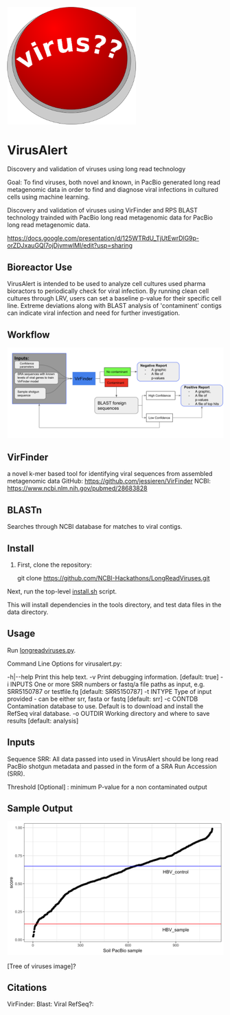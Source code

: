<img src="./images/virus-button.png" width="300">

# VirusAlert

Discovery and validation of viruses using long read technology

Goal: To find viruses, both novel and known, in PacBio generated long read metagenomic data in order to find and diagnose viral infections in cultured cells using machine learning. 

Discovery and validation of viruses using VirFinder and RPS BLAST technology trainded with PacBio long read metagenomic data for PacBio long read metagenomic data. 

https://docs.google.com/presentation/d/125WTRdU_TjUtEwrDlG9p-orZDJxauGQl7ojDjvmwlMI/edit?usp=sharing



Bioreactor Use
-------------
VirusAlert is intended to be used to analyze cell cultures used pharma bioractors to periodically check for viral infection.
By running clean cell cultures through LRV, users can set a baseline p-value for their specific cell line. Extreme deviations along with BLAST analysis of 'contaminent' contigs can indicate viral infection and need for further investigation.

 
 Workflow
 -------
 <img src="./images/LongReadVirusesWorkflowII.v.2.png" width="900">

VirFinder
---------
 a novel k-mer based tool for identifying viral sequences from assembled metagenomic data
 GitHub: https://github.com/jessieren/VirFinder
 NCBI: https://www.ncbi.nlm.nih.gov/pubmed/28683828
 
 BLASTn
 -----
 Searches through NCBI database for matches to viral contigs. 
 

Install
-------

1) First, clone the repository:

    git clone https://github.com/NCBI-Hackathons/LongReadViruses.git

Next, run the top-level [install.sh][1] script.

This will install dependencies in the tools directory, and test data files in the data directory.

Usage
-----

Run [longreadviruses.py][2]. 

[1]: install.sh
[2]: longreadviruses.py
[3]: usage.txt


Command Line Options for virusalert.py:

-h|--help  Print this help text.
-v         Print debugging information. [default: true]
-i INPUTS  One or more SRR numbers or fastq/a file paths as input,
           e.g. SRR5150787 or testfile.fq [default: SRR5150787]
-t INTYPE  Type of input provided - can be either srr, fasta or fastq
           [default: srr]
-c CONTDB  Contamination database to use. Default is to download and
           install the RefSeq viral database.
-o OUTDIR  Working directory and where to save results [default: analysis]

Inputs
------
Sequence SRR: All data passed into used in VirusAlert should be long read PacBio shotgun metadata and passed in the form of a SRA Run Accession (SRR).

Threshold [Optional] : minimum P-value for a non contaminated output

Sample Output
------------
 <img src="./images/SampleGraph.png" width="900">
 
 [Tree of viruses image]?

Citations
---------
VirFinder:
Blast:
Viral RefSeq?:
